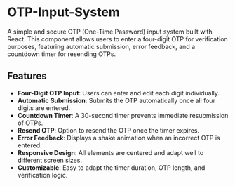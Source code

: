 # OTP-Input-System
A simple and secure OTP (One-Time Password) input system built with React. This component allows users to enter a four-digit OTP for verification purposes, featuring automatic submission, error feedback, and a countdown timer for resending OTPs.

## Features

- **Four-Digit OTP Input**: Users can enter and edit each digit individually.
- **Automatic Submission**: Submits the OTP automatically once all four digits are entered.
- **Countdown Timer**: A 30-second timer prevents immediate resubmission of OTPs.
- **Resend OTP**: Option to resend the OTP once the timer expires.
- **Error Feedback**: Displays a shake animation when an incorrect OTP is entered.
- **Responsive Design**: All elements are centered and adapt well to different screen sizes.
- **Customizable**: Easy to adapt the timer duration, OTP length, and verification logic.




